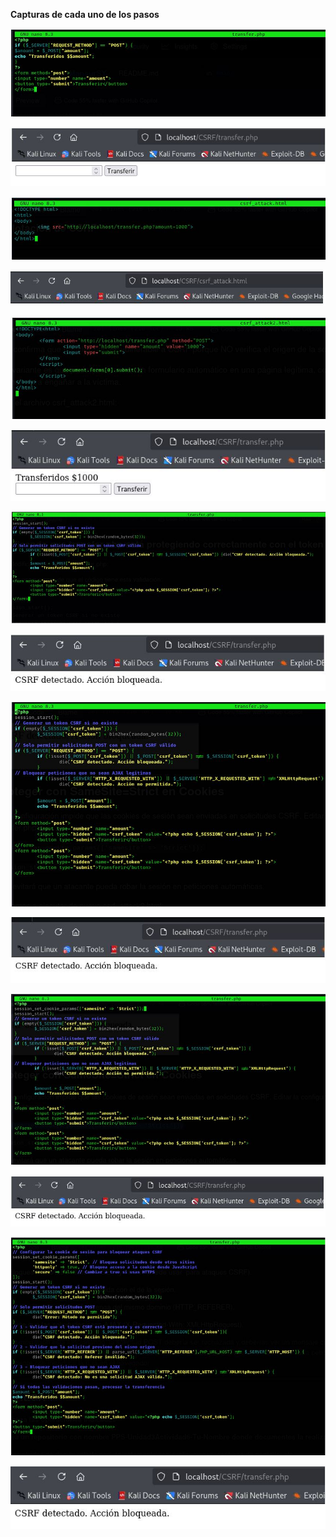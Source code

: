 
**Capturas de cada uno de los pasos**

![](Imagenes/imagen1.JPG)

![](Imagenes/imagen2.JPG)

![](Imagenes/imagen3.JPG)

![](Imagenes/imagen4.JPG)

![](Imagenes/imagen5.JPG)

![](Imagenes/imagen6.JPG)

![](Imagenes/imagen7.JPG)

![](Imagenes/imagen8.JPG)

![](Imagenes/imagen9.JPG)

![](Imagenes/imagen10.JPG)

![](Imagenes/imagen11.JPG)

![](Imagenes/imagen12.JPG)

![](Imagenes/imagen13.JPG)

![](Imagenes/imagen14.JPG)
